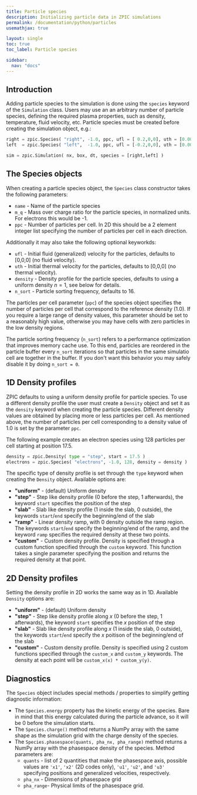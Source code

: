 ```yaml
---
title: Particle species
description: Initializing particle data in ZPIC simulations
permalink: /documentation/python/particles
usemathjax: true

layout: single
toc: true
toc_label: Particle species

sidebar:
  nav: "docs"
---
```


## Introduction

Adding particle species to the simulation is done using the `species` keyword of the `Simulation` class.  Users may use an an arbitrary number of particle species, defining the required plasma properties, such as density, temperature, fluid velocity, etc. Particle species must be created before creating the simulation object, e.g.:

```python
right = zpic.Species( "right", -1.0, ppc, ufl = [ 0.2,0,0], uth = [0.001,0.001,0.001] )
left  = zpic.Species( "left",  -1.0, ppc, ufl = [-0.2,0,0], uth = [0.001,0.001,0.001] )

sim = zpic.Simulation( nx, box, dt, species = [right,left] )
```

## The Species objects

When creating a particle species object, the `Species` class constructor takes the following parameters:

* `name` - Name of the particle species
* `m_q` - Mass over charge ratio for the particle species, in normalized units. For electrons this would be -1.
* `ppc` - Number of particles per cell. In 2D this should be a 2 element integer list specifying the number of particles per cell in each direction.

Additionally it may also take the following optional keyworkds:

* `ufl` - Initial fluid (generalized) velocity for the particles, defaults to [0,0,0] (no fluid velocity).
* `uth` - Initial thermal velocity for the particles, defaults to [0,0,0] (no thermal velocity).
* `density` - Density profile for the particle species, defaults to using a uniform density $n = 1$, see below for details.
* `n_sort` - Particle sorting frequency, defaults to 16.

The particles per cell parameter (`ppc`) of the species object specifies the number of particles per cell that correspond to the reference density (1.0). If you require a large range of density values, this parameter should be set to a reasonably high value, otherwise you may have cells with zero particles in the low density regions.

The particle sorting frequency (`n_sort`) refers to a performance optimization that improves memory cache use. To this end, particles are reordered in the particle buffer every `n_sort` iterations so that particles in the same simulatio cell are together in the buffer. If you don't want this behavior you may safely disable it by doing `n_sort = 0`.

## 1D Density profiles

ZPIC defaults to using a uniform density profile for particle species. To use a different density profile the user must create a `Density` object and set it as the `density` keyword when creating the particle species. Different density values are obtained by placing more or less particles per cell. As mentioned above, the number of particles per cell corresponding to a density value of 1.0 is set by the parameter `ppc`.

The following example creates an electron species using 128 particles per cell starting at position 17.5.

```python
density = zpic.Density( type = "step", start = 17.5 )
electrons = zpic.Species( "electrons", -1.0, 128, density = density )
```

The specific type of density profile is set through the `type` keyword when creating the `Density` object. Available options are:

* __"uniform"__ - (default) Uniform density
* __"step"__ - Step like density profile (0 before the step, 1 afterwards), the keyword `start` specifies the position of the step
* __"slab"__ - Slab like density profile (1 inside the slab, 0 outside), the keywords `start`/`end` specify the beginning/end of the slab
* __"ramp"__ - Linear density ramp, with 0 density outside the ramp region. The keywords `start`/`end` specify the beginning/end of the ramp, and the keyword `ramp` specifies the required density at these two points.
* __"custom"__ - Custom density profile. Density is specified through a custom function specified through the `custom` keyword. This function takes a single parameter specifying the position and returns the required density at that point.

## 2D Density profiles

Setting the density profile in 2D works the same way as in 1D. Available `Density` options are:

* __"uniform"__ - (default) Uniform density
* __"step"__ - Step like density profile along $x$ (0 before the step, 1 afterwards), the keyword `start` specifies the $x$ position of the step
* __"slab"__ - Slab like density profile along $x$ (1 inside the slab, 0 outside), the keywords `start`/`end` specify the $x$ poitison of the beginning/end of the slab
* __"custom"__ - Custom density profile. Density is specified using 2 custom functions specified through the `custom_x` and `custom_y` keywords. The density at each point will be `custom_x(x) * custom_y(y)`.

## Diagnostics

The `Species` object includes special methods / properties to simplify getting diagnostic information:

* The `Species.energy` property has the kinetic energy of the species. Bare in mind that this energy calculated during the particle advance, so it will be 0 before the simulation starts.
* The `Species.charge()` method returns a NumPy array with the same shape as the simulation grid with the charge density of the species.
* The `Species.phasespace(quants, pha_nx, pha_range)` method returns a NumPy array with the phasespace density of the species. Method parameters are:
  * `quants` - list of 2 quantities that make the phasespace axis, possible values are `'x1'`, `'x2'` (2D codes only), `'u1'`, `'u2'`, and `'u3'` specifying positions and generalized velocities, respectively.
  * `pha_nx` - Dimensions of phasespace grid
  * `pha_range`- Physical limits of the phasespace grid.

